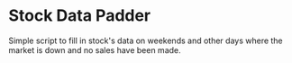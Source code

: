 # Stock Data Padder
Simple script to fill in stock's data on weekends and other days where the market is down and no sales have been made.
